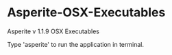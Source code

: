# Asperite-OSX-Executables

Asperite v 1.1.9 OSX Executables

Type 'asperite' to run the application in terminal.

